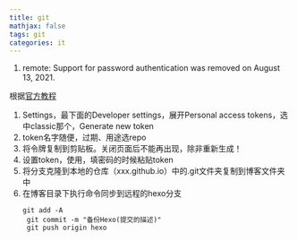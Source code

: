 ```yaml
---
title: git
mathjax: false
tags: git
categories: it
---
```


<!--more-->

1. remote: Support for password authentication was removed on August 13, 2021.

根据[官方教程](https://docs.github.com/en/authentication/keeping-your-account-and-data-secure/managing-your-personal-access-tokens)

1. Settings，最下面的Developer settings，展开Personal access tokens，选中classic那个，Generate new token
2. token名字随便，过期、用途选repo
3. 将令牌复制到剪贴板。关闭页面后不能再出现，除非重新生成！
4. 设置token，使用，填密码的时候粘贴token
5. 将分支克隆到本地的仓库（xxx.github.io）中的.git文件夹复制到博客文件夹中
6. 在博客目录下执行命令同步到远程的hexo分支
   ```
   git add -A
    git commit -m "备份Hexo(提交的描述)"
    git push origin hexo

   ``` 

